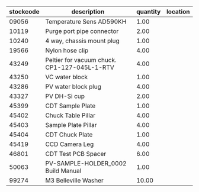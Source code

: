 |stockcode|description|quantity|location|
|---------|-----------|--------|--------|
|09056|Temperature Sens AD590KH|1.00||
|10119|Purge port pipe connector|2.00||
|10240|4 way, chassis mount plug|1.00||
|19566|Nylon hose clip|4.00||
|43249|Peltier for vacuum chuck.  CP1-127-045L-1-RTV|4.00||
|43250|VC water block|1.00||
|43286|PV water block plug|4.00||
|43327|PV DH-Si cup|2.00||
|45399|CDT Sample Plate|1.00||
|45402|Chuck Table Pillar|4.00||
|45403|Sample Plate Pillar|4.00||
|45404|CDT Chuck Plate|1.00||
|45419|CCD Camera Leg|4.00||
|46801|CDT Test PCB Spacer|6.00||
|50063|PV-SAMPLE-HOLDER_0002 Build Manual|1.00||
|99274|M3 Belleville Washer|10.00||
